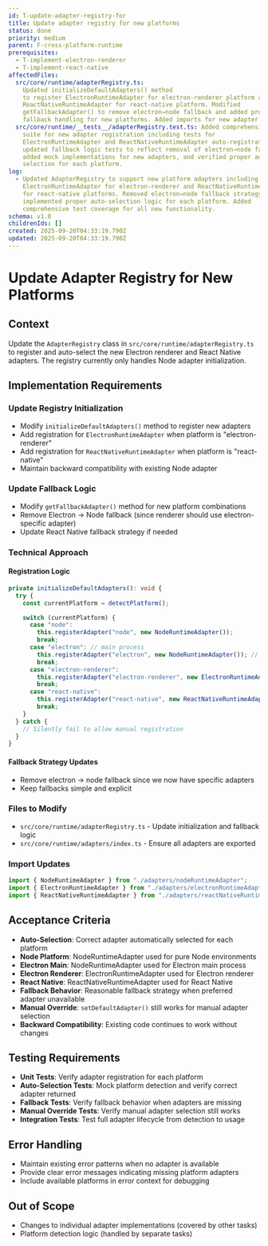 ```yaml
---
id: T-update-adapter-registry-for
title: Update adapter registry for new platforms
status: done
priority: medium
parent: F-cross-platform-runtime
prerequisites:
  - T-implement-electron-renderer
  - T-implement-react-native
affectedFiles:
  src/core/runtime/adapterRegistry.ts:
    Updated initializeDefaultAdapters() method
    to register ElectronRuntimeAdapter for electron-renderer platform and
    ReactNativeRuntimeAdapter for react-native platform. Modified
    getFallbackAdapter() to remove electron→node fallback and added proper
    fallback handling for new platforms. Added imports for new adapter classes.
  src/core/runtime/__tests__/adapterRegistry.test.ts: Added comprehensive test
    suite for new adapter registration including tests for
    ElectronRuntimeAdapter and ReactNativeRuntimeAdapter auto-registration,
    updated fallback logic tests to reflect removal of electron→node fallback,
    added mock implementations for new adapters, and verified proper adapter
    selection for each platform.
log:
  - Updated AdapterRegistry to support new platform adapters including
    ElectronRuntimeAdapter for electron-renderer and ReactNativeRuntimeAdapter
    for react-native platforms. Removed electron→node fallback strategy and
    implemented proper auto-selection logic for each platform. Added
    comprehensive test coverage for all new functionality.
schema: v1.0
childrenIds: []
created: 2025-09-20T04:33:19.790Z
updated: 2025-09-20T04:33:19.790Z
---
```


# Update Adapter Registry for New Platforms

## Context

Update the `AdapterRegistry` class in `src/core/runtime/adapterRegistry.ts` to register and auto-select the new Electron renderer and React Native adapters. The registry currently only handles Node adapter initialization.

## Implementation Requirements

### Update Registry Initialization

- Modify `initializeDefaultAdapters()` method to register new adapters
- Add registration for `ElectronRuntimeAdapter` when platform is "electron-renderer"
- Add registration for `ReactNativeRuntimeAdapter` when platform is "react-native"
- Maintain backward compatibility with existing Node adapter

### Update Fallback Logic

- Modify `getFallbackAdapter()` method for new platform combinations
- Remove Electron → Node fallback (since renderer should use electron-specific adapter)
- Update React Native fallback strategy if needed

### Technical Approach

#### Registration Logic

```typescript
private initializeDefaultAdapters(): void {
  try {
    const currentPlatform = detectPlatform();

    switch (currentPlatform) {
      case "node":
        this.registerAdapter("node", new NodeRuntimeAdapter());
        break;
      case "electron": // main process
        this.registerAdapter("electron", new NodeRuntimeAdapter()); // electron main uses node
        break;
      case "electron-renderer":
        this.registerAdapter("electron-renderer", new ElectronRuntimeAdapter());
        break;
      case "react-native":
        this.registerAdapter("react-native", new ReactNativeRuntimeAdapter());
        break;
    }
  } catch {
    // Silently fail to allow manual registration
  }
}
```

#### Fallback Strategy Updates

- Remove electron → node fallback since we now have specific adapters
- Keep fallbacks simple and explicit

### Files to Modify

- `src/core/runtime/adapterRegistry.ts` - Update initialization and fallback logic
- `src/core/runtime/adapters/index.ts` - Ensure all adapters are exported

### Import Updates

```typescript
import { NodeRuntimeAdapter } from "./adapters/nodeRuntimeAdapter";
import { ElectronRuntimeAdapter } from "./adapters/electronRuntimeAdapter";
import { ReactNativeRuntimeAdapter } from "./adapters/reactNativeRuntimeAdapter";
```

## Acceptance Criteria

- **Auto-Selection**: Correct adapter automatically selected for each platform
- **Node Platform**: NodeRuntimeAdapter used for pure Node environments
- **Electron Main**: NodeRuntimeAdapter used for Electron main process
- **Electron Renderer**: ElectronRuntimeAdapter used for Electron renderer
- **React Native**: ReactNativeRuntimeAdapter used for React Native
- **Fallback Behavior**: Reasonable fallback strategy when preferred adapter unavailable
- **Manual Override**: `setDefaultAdapter()` still works for manual adapter selection
- **Backward Compatibility**: Existing code continues to work without changes

## Testing Requirements

- **Unit Tests**: Verify adapter registration for each platform
- **Auto-Selection Tests**: Mock platform detection and verify correct adapter returned
- **Fallback Tests**: Verify fallback behavior when adapters are missing
- **Manual Override Tests**: Verify manual adapter selection still works
- **Integration Tests**: Test full adapter lifecycle from detection to usage

## Error Handling

- Maintain existing error patterns when no adapter is available
- Provide clear error messages indicating missing platform adapters
- Include available platforms in error context for debugging

## Out of Scope

- Changes to individual adapter implementations (covered by other tasks)
- Platform detection logic (handled by separate tasks)
